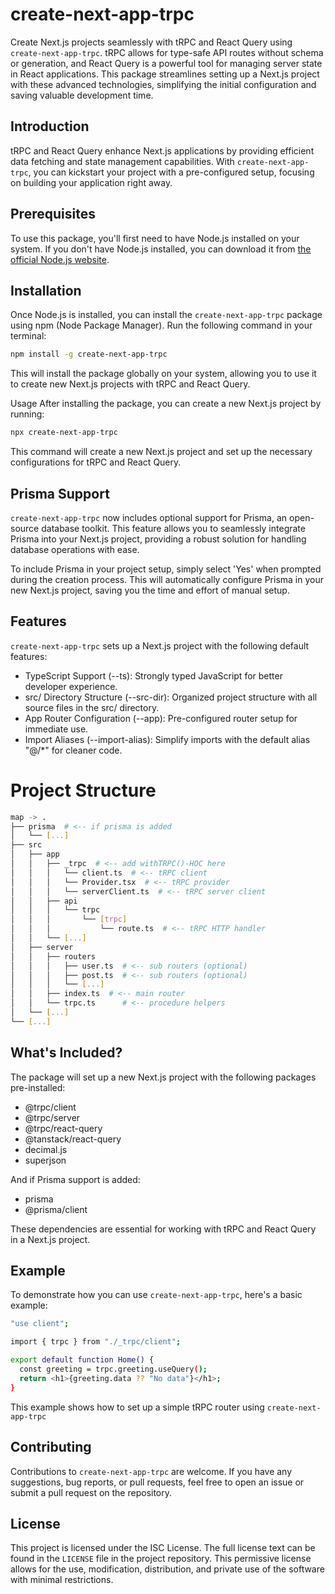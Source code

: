 # create-next-app-trpc

Create Next.js projects seamlessly with tRPC and React Query using `create-next-app-trpc`. tRPC allows for type-safe API routes without schema or generation, and React Query is a powerful tool for managing server state in React applications. This package streamlines setting up a Next.js project with these advanced technologies, simplifying the initial configuration and saving valuable development time.

## Introduction

tRPC and React Query enhance Next.js applications by providing efficient data fetching and state management capabilities. With `create-next-app-trpc`, you can kickstart your project with a pre-configured setup, focusing on building your application right away.

## Prerequisites

To use this package, you'll first need to have Node.js installed on your system. If you don't have Node.js installed, you can download it from [the official Node.js website](https://nodejs.org/).

## Installation

Once Node.js is installed, you can install the `create-next-app-trpc` package using npm (Node Package Manager). Run the following command in your terminal:

```bash
npm install -g create-next-app-trpc
```

This will install the package globally on your system, allowing you to use it to create new Next.js projects with tRPC and React Query.

Usage
After installing the package, you can create a new Next.js project by running:

```bash
npx create-next-app-trpc
```

This command will create a new Next.js project and set up the necessary configurations for tRPC and React Query.

## Prisma Support

`create-next-app-trpc` now includes optional support for Prisma, an open-source database toolkit. This feature allows you to seamlessly integrate Prisma into your Next.js project, providing a robust solution for handling database operations with ease.

To include Prisma in your project setup, simply select 'Yes' when prompted during the creation process. This will automatically configure Prisma in your new Next.js project, saving you the time and effort of manual setup.

## Features

`create-next-app-trpc` sets up a Next.js project with the following default features:

- TypeScript Support (--ts): Strongly typed JavaScript for better developer experience.
- src/ Directory Structure (--src-dir): Organized project structure with all source files in the src/ directory.
- App Router Configuration (--app): Pre-configured router setup for immediate use.
- Import Aliases (--import-alias): Simplify imports with the default alias "@/\*" for cleaner code.

# Project Structure

```bash
map -> .
├── prisma  # <-- if prisma is added
│   └── [...]
├── src
│   ├── app
│   │   ├── _trpc  # <-- add withTRPC()-HOC here
│   │   │   └── client.ts  # <-- tRPC client
│   │   │   └── Provider.tsx  # <-- tRPC provider
│   │   │   └── serverClient.ts  # <-- tRPC server client
│   │   ├── api
│   │   │   └── trpc
│   │   │       └── [trpc]
│   │   │           └── route.ts  # <-- tRPC HTTP handler
│   │   └── [...]
│   ├── server
│   │   ├── routers
│   │   │   ├── user.ts  # <-- sub routers (optional)
│   │   │   ├── post.ts  # <-- sub routers (optional)
│   │   │   └── [...]
│   │   ├── index.ts  # <-- main router
│   │   └── trpc.ts      # <-- procedure helpers
│   └── [...]
└── [...]
```

## What's Included?

The package will set up a new Next.js project with the following packages pre-installed:

- @trpc/client
- @trpc/server
- @trpc/react-query
- @tanstack/react-query
- decimal.js
- superjson

And if Prisma support is added:

- prisma
- @prisma/client

These dependencies are essential for working with tRPC and React Query in a Next.js project.

## Example

To demonstrate how you can use `create-next-app-trpc`, here's a basic example:

```bash
"use client";

import { trpc } from "./_trpc/client";

export default function Home() {
  const greeting = trpc.greeting.useQuery();
  return <h1>{greeting.data ?? "No data"}</h1>;
}
```

This example shows how to set up a simple tRPC router using `create-next-app-trpc`

## Contributing

Contributions to `create-next-app-trpc` are welcome. If you have any suggestions, bug reports, or pull requests, feel free to open an issue or submit a pull request on the repository.

## License

This project is licensed under the ISC License. The full license text can be found in the `LICENSE` file in the project repository. This permissive license allows for the use, modification, distribution, and private use of the software with minimal restrictions.
